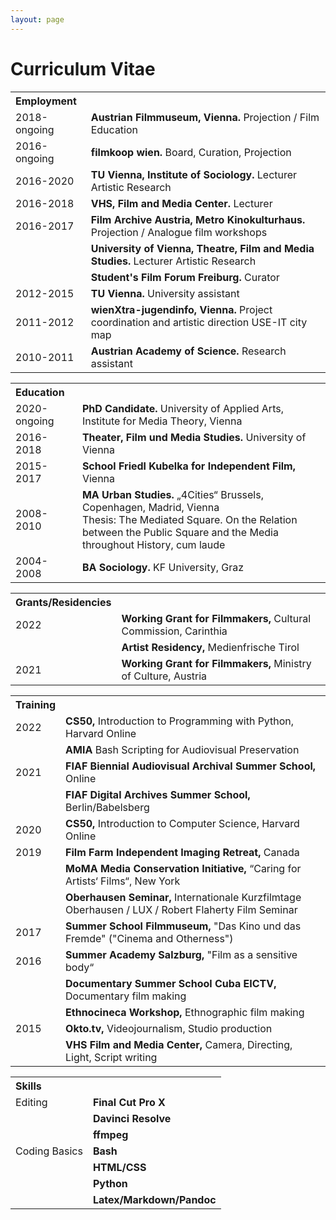 ```yaml
---
layout: page
---
```

# Curriculum Vitae

<table>
  <tr>
    <th style="text-align: left;">Employment</th>
    <th></th>
  </tr>
  <tr>
    <td>2018-ongoing</td>
    <td><strong>Austrian Filmmuseum, Vienna.</strong> Projection / Film Education</td>
  </tr>
  <tr>
    <td>2016-ongoing</td>
    <td><strong>filmkoop wien.</strong> Board, Curation, Projection </td>
  </tr>
  <tr>
    <td>2016-2020</td>
    <td><strong>TU Vienna, Institute of Sociology.</strong> Lecturer Artistic Research</td>
  </tr>
  <tr>
    <td>2016-2018</td>
    <td><strong>VHS, Film and Media Center.</strong> Lecturer</td>
  </tr>
  <tr>
    <td>2016-2017</td>
    <td><strong>Film Archive Austria, Metro Kinokulturhaus.</strong> Projection / Analogue film workshops </td>
  </tr>
  <tr>
    <td></td>
    <td><strong>University of Vienna, Theatre, Film and Media Studies.</strong> Lecturer Artistic Research</td>
  </tr>
  <tr> 
    <td></td>
    <td><strong>Student's Film Forum Freiburg.</strong> Curator </td>
  </tr>
  <tr> 
    <td>2012-2015</td>
    <td><strong>TU Vienna.</strong> University assistant </td>
  </tr>
  <tr> 
    <td>2011-2012</td>
    <td><strong>wienXtra-jugendinfo, Vienna.</strong> Project coordination and artistic direction USE-IT city map </td>
  </tr>
  <tr> 
    <td>2010-2011</td>
    <td><strong>Austrian Academy of Science.</strong> Research assistant </td>
  </tr>
</table> 

<table>
  <tr>
    <th style="text-align: left;">Education</th>
    <th></th>
  </tr>
  <tr>
    <td>2020-ongoing</td>
    <td><strong>PhD Candidate.</strong> University of Applied Arts, Institute for Media Theory, Vienna</td>
  </tr>
  <tr>
    <td>2016-2018</td>
    <td><strong>Theater, Film und Media Studies.</strong> University of Vienna</td>
  </tr>
  <tr>
    <td>2015-2017</td>
    <td><strong>School Friedl Kubelka for Independent Film,</strong> Vienna</td>
  </tr>
  <tr>
    <td>2008-2010</td>
    <td><strong>MA Urban Studies.</strong> „4Cities“ Brussels, Copenhagen, Madrid, Vienna<br>
      Thesis: The Mediated Square. On the Relation between the Public Square and the Media throughout History, cum laude</td>
  </tr>
  <tr> 
    <td>2004-2008</td>
    <td><strong>BA Sociology.</strong> KF University, Graz</td>
  </tr>
</table>

<table>
  <tr>
    <th style="text-align: left;">Grants/Residencies</th>
    <th></th>
  </tr>
   <tr>
    <td>2022</td>
    <td><strong>Working Grant for Filmmakers,</strong> Cultural Commission, Carinthia</td>
  </tr>
  <tr>
    <td></td>
    <td><strong>Artist Residency,</strong> Medienfrische Tirol</td>
  </tr>
  <tr>
    <td>2021</td>
    <td><strong>Working Grant for Filmmakers,</strong> Ministry of Culture, Austria</td>
  </tr>
  </table>

<table>
   <tr>
      <th style="text-align: left;">Training</th>
      <th></th>
  </tr>
   <tr>
    <td>2022</td>
   <td><strong>CS50,</strong> Introduction to Programming with Python, Harvard Online</td>
  </tr>
     <tr>
    <td></td>
   <td><strong>AMIA</strong> Bash Scripting for Audiovisual Preservation</td>
  </tr>
  <tr>
  	<td>2021</td>
    <td><strong>FIAF Biennial Audiovisual Archival Summer School,</strong> Online</td>
  </tr>
  <tr>
  	<td></td>
    <td><strong>FIAF Digital Archives Summer School,</strong> Berlin/Babelsberg</td>
  </tr>
  <tr>
  	<td>2020</td>
    <td><strong>CS50,</strong> Introduction to Computer Science, Harvard Online</td>
  </tr>
  <tr>
  	<td>2019</td>
    <td><strong>Film Farm Independent Imaging Retreat,</strong> Canada</td>
  </tr>
  <tr>
  	<td></td>
    <td><strong>MoMA Media Conservation Initiative,</strong> “Caring for Artists‘ Films“, New York</td>
  </tr>
  <tr>
  	<td></td>
    <td><strong>Oberhausen Seminar,</strong> Internationale Kurzfilmtage Oberhausen / LUX / Robert Flaherty Film Seminar</td>
  </tr>
  <tr>
  	<td>2017</td>
    <td><strong>Summer School Filmmuseum,</strong> "Das Kino und das Fremde" ("Cinema and Otherness")</td>
  </tr>
  <tr>
  	<td>2016</td>
    <td><strong>Summer Academy Salzburg,</strong> "Film as a sensitive body“</td>
  </tr>
  <tr> 
  	<td></td>
    <td><strong>Documentary Summer School Cuba EICTV,</strong> Documentary film making</td>
  </tr>
  <tr> 
  	<td></td>
    <td><strong>Ethnocineca Workshop,</strong> Ethnographic film making</td>
  </tr>
  <tr>
  	<td>2015</td>
    <td><strong>Okto.tv,</strong> Videojournalism, Studio production</td>
  </tr>
  <tr> 
  	<td></td>
    <td><strong>VHS Film and Media Center,</strong> Camera, Directing, Light, Script writing</td>
  </tr>
</table>

<table>
  <tr>
    <th style="text-align: left;">Skills</th>
    <th></th>
  </tr>
  <tr>
  	<td>Editing</td>
    <td><strong>Final Cut Pro X</strong></td>
  </tr>
  <tr>
  	<td></td>
    <td><strong>Davinci Resolve</strong></td>
  </tr>
  <tr>
  	<td></td>
    <td><strong>ffmpeg</strong></td>
  </tr>
  <tr>
  	<td>Coding Basics</td>
    <td><strong>Bash</strong></td>
  </tr>
  <tr>
  	<td></td>
    <td><strong>HTML/CSS</strong></td>
  </tr>
  <tr> 
  	<td></td>
    <td><strong>Python</strong></td>
  </tr>
  <tr> 
  	<td></td>
    <td><strong>Latex/Markdown/Pandoc</strong></td>
  </tr>
</table>
